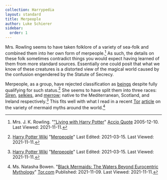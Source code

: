 ```yaml
---
collection: Harrypedia
layout: standard
title: Merpeople
author: Luke Schierer
sidebar:
  order: 1
---
```


Mrs. Rowling seems to have taken folklore of a variety of sea-folk and combined
them into her own form of merpeople.[^211111-3] As such, the details on these
folk sometimes contradict things you would expect having learned of them from
more standard sources. Essentially one could posit that what we know of these
creatures is a distorted view of the magical world caused by the confusion
engendered by the Statute of Secrecy.

Merpeople, as a group, have rejected classification as [beings](../)
despite fully qualifying for such status.[^211111-4] She seems to have split
them into three races: [Siren](siren/), [selkies](selkies/), and [merrow](merrow/);
native to the Mediterranean, Scotland, and Ireland respectively.[^211111-5] This
fits well with what I read in a recent [Tor][] [article][tbm1] on the variety of
mermaid myths around the world.[^211111-6]

[tbm1]: https://www.tor.com/2021/11/09/Black/-mermaids-the-waters-beyond-eurocentric-mythology/
[Tor]: https://www.tor.com/

[^211111-6]:
    Ms. Natasha Bowen.
    "[Black Mermaids: The Waters Beyond Eurocentric Mythology](https://www.tor.com/2021/11/09/Black/-mermaids-the-waters-beyond-eurocentric-mythology/)"
    [Tor.com](https://www.tor.com/) Published: 2021-11-09. Last Viewed: 2021-11-11.

[^211111-5]:
    [Harry Potter Wiki](https://harrypotter.fandom.com/wiki)
    "[Merpeople](https://harrypotter.fandom.com/wiki/Merpeople)"
    Last Edited: 2021-03-15. Last Viewed: 2021-11-11.

[^211111-4]:
    [Harry Potter Wiki](https://harrypotter.fandom.com/wiki)
    "[Merpeople](https://harrypotter.fandom.com/wiki/Merpeople)"
    Last Edited: 2021-03-15. Last Viewed: 2021-11-11.

[^211111-3]:
    Mrs. J. K. Rowling.
    "["Living with Harry Potter](http://www.accio-quote.org/articles/2005/1205-bbc-fry.html)"
    [Accio Quote](http://www.accio-quote.org) 2005-12-10. Last Viewed: 2021-11-11.
